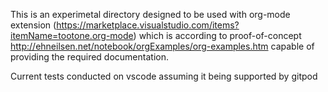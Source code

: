 This is an experimetal directory designed to be used with org-mode extension (https://marketplace.visualstudio.com/items?itemName=tootone.org-mode) which is according to proof-of-concept http://ehneilsen.net/notebook/orgExamples/org-examples.htm capable of providing the required documentation.

Current tests conducted on vscode assuming it being supported by gitpod